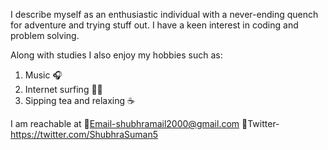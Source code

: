  I describe myself as an enthusiastic individual with a never-ending quench for adventure and trying stuff out.
 I have a keen interest in coding and problem solving.

Along with studies I also enjoy my hobbies such as:
1. Music 🎧
2. Internet surfing 👨‍💻
3. Sipping tea and relaxing ☕

I am reachable at
📧Email-shubhramail2000@gmail.com
📩Twitter-https://twitter.com/ShubhraSuman5
